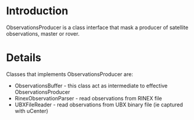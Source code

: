 # Introduction #

ObservationsProducer is a class interface that mask a producer of satellite observations, master or rover.

# Details #

Classes that implements ObservationsProducer are:
  * ObservationsBuffer - this class act as intermediate to effective ObservationsProducer
  * RinexObservationParser - read observations from RINEX file
  * UBXFileReader - read observations from UBX binary file (ie captured with uCenter)